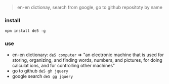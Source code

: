 >en-en dictionay, search from google, go to github repositoty by name

### install
`npm install de5 -g`

### use
- en-en dictionary: `de5 computer` => "an electronic machine that is used for storing, organizing, and finding words, numbers, and pictures, for doing calculat
ions, and for controlling other machines"
- go to github `de5 gh jquery`
- google search `de5 gg jquery`